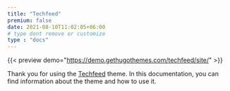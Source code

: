 ```yaml
---
title: "Techfeed"
premium: false
date: 2021-08-10T11:02:05+06:00
# type dont remove or customize
type : "docs"
---
```


{{< preview demo="https://demo.gethugothemes.com/techfeed/site/" >}}

Thank you for using the [Techfeed](https://demo.gethugothemes.com/techfeed) theme. In this documentation, you can find information about the theme and how to use it.

